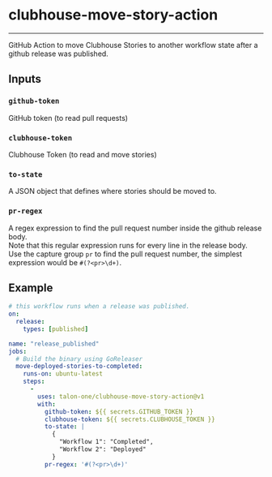 # clubhouse-move-story-action
---
GitHub Action to move Clubhouse Stories to another workflow state after a github release was published.

## Inputs
### `github-token`
GitHub token (to read pull requests)

### `clubhouse-token`
Clubhouse Token (to read and move stories)

### `to-state`
A JSON object that defines where stories should be moved to.

### `pr-regex`
A regex expression to find the pull request number inside the github release body.  
Note that this regular expression runs for every line in the release body.  
Use the capture group `pr` to find the pull request number, the simplest expression would be `#(?<pr>\d+)`.

## Example
```yaml
# this workflow runs when a release was published.
on:
  release:
    types: [published]

name: "release_published"
jobs:
  # Build the binary using GoReleaser
  move-deployed-stories-to-completed:
    runs-on: ubuntu-latest
    steps:
      -
        uses: talon-one/clubhouse-move-story-action@v1
        with:
          github-token: ${{ secrets.GITHUB_TOKEN }}
          clubhouse-token: ${{ secrets.CLUBHOUSE_TOKEN }}
          to-state: |
            {
              "Workflow 1": "Completed",
              "Workflow 2": "Deployed"
            }
          pr-regex: '#(?<pr>\d+)'
```
